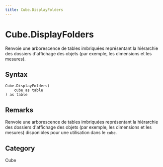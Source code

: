 ```yaml
---
title: Cube.DisplayFolders
---
```


# Cube.DisplayFolders


Renvoie une arborescence de tables imbriquées représentant la hiérarchie des dossiers d&#39;affichage des objets (par exemple, les dimensions et les mesures).


## Syntax

```powerquery
Cube.DisplayFolders(
    cube as table
) as table
```


## Remarks

Renvoie une arborescence de tables imbriquées représentant la hiérarchie des dossiers d'affichage des objets (par exemple, les dimensions et les mesures) disponibles pour une utilisation dans le <code>cube</code>.



## Category
Cube
